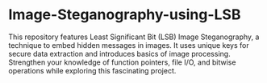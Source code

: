 # Image-Steganography-using-LSB
This repository features Least Significant Bit (LSB) Image Steganography, a technique to embed hidden messages in images. It uses unique keys for secure data extraction and introduces basics of image processing. Strengthen your knowledge of function pointers, file I/O, and bitwise operations while exploring this fascinating project.
